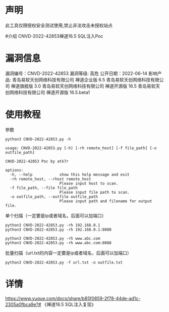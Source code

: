 # 声明
此工具仅限授权安全测试使用,禁止非法攻击未授权站点

#介绍
CNVD-2022-42853禅道16.5 SQL注入Poc

# 漏洞信息
漏洞编号：CNVD-2022-42853
漏洞等级: 高危
公开日期：2022-06-14
影响产品:
青岛易软天创网络科技有限公司 禅道企业版 6.5
青岛易软天创网络科技有限公司 禅道旗舰版 3.0
青岛易软天创网络科技有限公司 禅道开源版 16.5
青岛易软天创网络科技有限公司 禅道开源版 16.5.beta1

# 使用教程

参数

```
python3 CNVD-2022-42853.py -h

usage: CNVD-2022-42853.py [-h] [-rh remote_host] [-f file_path] [-o outfile_path]

CNVD-2022-42853 Poc by atk7r

options:
  -h, --help            show this help message and exit
  -rh remote_host, --rhost remote_host
                        Please input host to scan.
  -f file_path, --file file_path
                        Please input file path to scan.
  -o outfile_path, --outfile outfile_path
                        Please input path and filename for output file.

```

单个扫描（一定要是ip或者域名，后面可以加端口）

```
python3 CNVD-2022-42853.py -rh 192.168.0.1
python3 CNVD-2022-42853.py -rh 192.168.0.1:8088

python3 CNVD-2022-42853.py -rh www.abc.com
python3 CNVD-2022-42853.py -rh www.abc.com:8088
```

批量扫描（url.txt的内容一定要是ip或者域名，后面可以加端口）

```
python3 CNVD-2022-42853.py -f url.txt -o outfile.txt
```

# 详情
https://www.yuque.com/docs/share/b85f0859-2f78-44de-ad1c-2305a0fbca9e?# 《禅道16.5 SQL注入复现》
